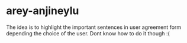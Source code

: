 # arey-anjineylu
The idea is to highlight the important sentences in user agreement form depending the choice of the user.
Dont know how to do it though :(
